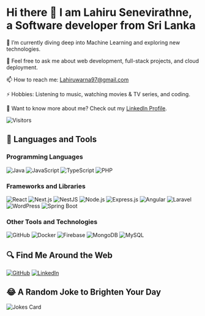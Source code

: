 # Hi there 👋 I am Lahiru Senevirathne, a Software developer from Sri Lanka

🌱 I’m currently diving deep into Machine Learning and exploring new technologies.

💬 Feel free to ask me about web development, full-stack projects, and cloud deployment.

📫 How to reach me: Lahiruwarna97@gmail.com

⚡ Hobbies: Listening to music, watching movies & TV series, and coding.

🤔 Want to know more about me? Check out my [LinkedIn Profile](https://www.linkedin.com/in/lahirusenevirathne/).

![Visitors](https://visitor-badge.laobi.icu/badge?page_id=Warna97.Warna97)

## 🧰 Languages and Tools

### Programming Languages
![Java](https://img.shields.io/badge/-Java-333333?style=flat&logo=java)
![JavaScript](https://img.shields.io/badge/-JavaScript-333333?style=flat&logo=javascript)
![TypeScript](https://img.shields.io/badge/-TypeScript-333333?style=flat&logo=typescript)
![PHP](https://img.shields.io/badge/-PHP-333333?style=flat&logo=php)

### Frameworks and Libraries
![React](https://img.shields.io/badge/-React-333333?style=flat&logo=react)
![Next.js](https://img.shields.io/badge/-Next.js-333333?style=flat&logo=next.js)
![NestJS](https://img.shields.io/badge/-NestJS-333333?style=flat&logo=nestjs)
![Node.js](https://img.shields.io/badge/-Node.js-333333?style=flat&logo=node.js)
![Express.js](https://img.shields.io/badge/-Express.js-333333?style=flat&logo=express)
![Angular](https://img.shields.io/badge/-Angular-333333?style=flat&logo=angular)
![Laravel](https://img.shields.io/badge/-Laravel-333333?style=flat&logo=laravel)
![WordPress](https://img.shields.io/badge/-WordPress-333333?style=flat&logo=wordpress)
![Spring Boot](https://img.shields.io/badge/-Spring_Boot-333333?style=flat&logo=spring-boot)

### Other Tools and Technologies
![GitHub](https://img.shields.io/badge/-GitHub-333333?style=flat&logo=github)
![Docker](https://img.shields.io/badge/-Docker-333333?style=flat&logo=docker)
![Firebase](https://img.shields.io/badge/-Firebase-333333?style=flat&logo=firebase)
![MongoDB](https://img.shields.io/badge/-MongoDB-333333?style=flat&logo=mongodb)
![MySQL](https://img.shields.io/badge/-MySQL-333333?style=flat&logo=mysql)

## 🔍 Find Me Around the Web
[![GitHub](https://img.shields.io/badge/-GitHub-333333?style=flat&logo=github)](https://github.com/Warna97)
[![LinkedIn](https://img.shields.io/badge/-LinkedIn-333333?style=flat&logo=linkedin)](https://www.linkedin.com/in/lahiru-warna-senevirathne-46a0b52b2)

## 😂 A Random Joke to Brighten Your Day
![Jokes Card](https://readme-jokes.vercel.app/api)
